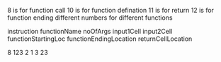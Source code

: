 8 is for function call
10 is for function defination
11 is for return
12 is for function ending
different numbers for different functions

instruction functionName noOfArgs input1Cell input2Cell functionStartingLoc functionEndingLocation returnCellLocation

8 123 2 1 3 23
